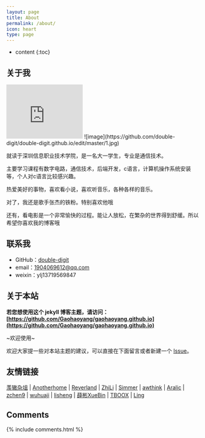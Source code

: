 ```yaml
---
layout: page
title: About
permalink: /about/
icon: heart
type: page
---
```


* content
{:toc}

## 关于我

<iframe src="http://www.158pic.com/Picture/Figure/116842.htm" style="border: 0;height: 142px;width: 200px;overflow: hidden;" frameBorder="0"></iframe>
![image](https://github.com/double-digit/double-digit.github.io/edit/master/1.jpg)

就读于深圳信息职业技术学院，是一名大一学生，专业是通信技术。

主要学习课程有数字电路，通信技术，后端开发，c语言，计算机操作系统安装等，个人对c语言比较感兴趣。

热爱美好的事物，喜欢看小说，喜欢听音乐，各种各样的音乐。

对了，我还是歌手张杰的铁粉。特别喜欢他哦

还有，看电影是一个非常愉快的过程。能让人放松，在繁杂的世界得到舒缓。所以希望你喜欢我的博客哦



## 联系我

* GitHub：[double-digit](https://github.com/double-digit)
* email：1904069612@qq.com
* weixin：ylj13719569847
## 关于本站

**若您想使用这个 jekyll 博客主题，请访问：[https://github.com/Gaohaoyang/gaohaoyang.github.io](https://github.com/Gaohaoyang/gaohaoyang.github.io)**

~欢迎使用~

欢迎大家提一些对本站主题的建议，可以直接在下面留言或者新建一个 [Issue](https://github.com/double-digit/double-digit.github.io/issues)。



## 友情链接

[羡辙杂俎](http://zhangwenli.com/blog) \| [Anotherhome](https://www.anotherhome.net) \| [Reverland](http://reverland.org/) \| [ZhiLi](http://lizhipower.github.io/) \| [Simmer](http://simmer-jun.github.io/) \| [awthink](http://awthink.net/) \| [Aralic](http://aralic.github.io/) \| [zchen9](http://www.chen9.info/) \| [wuhuaji](http://wuhuaji.me/) \| [lisheng](http://www.lishengcn.cn/) \| [薛彬XueBin](http://axuebin.com/blog/) \| [TBOOX](http://www.tboox.org/cn/) \|  [Ling](http://linglinyp.com/)

## Comments

{% include comments.html %}
